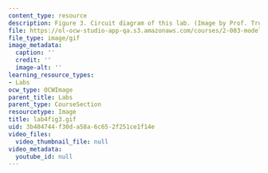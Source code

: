 ```yaml
---
content_type: resource
description: Figure 3. Circuit diagram of this lab. (Image by Prof. Trumper.)
file: https://ol-ocw-studio-app-qa.s3.amazonaws.com/courses/2-003-modeling-dynamics-and-control-i-spring-2005/3b404744f30da58a6c652f251ce1f14e_lab4fig3.gif
file_type: image/gif
image_metadata:
  caption: ''
  credit: ''
  image-alt: ''
learning_resource_types:
- Labs
ocw_type: OCWImage
parent_title: Labs
parent_type: CourseSection
resourcetype: Image
title: lab4fig3.gif
uid: 3b404744-f30d-a58a-6c65-2f251ce1f14e
video_files:
  video_thumbnail_file: null
video_metadata:
  youtube_id: null
---
```

